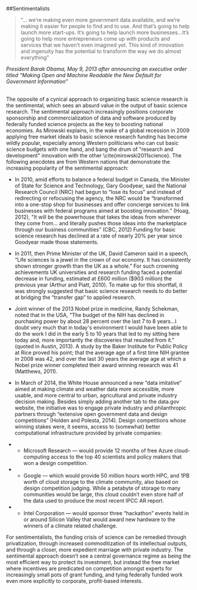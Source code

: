 ##Sentimentalists
<br>

> “… we’re making even more government data available, and we’re making it easier for people to find and to use.  And that’s going to help launch more start-ups.  It’s going to help launch more businesses…It’s going to help more entrepreneurs come up with products and services that we haven’t even imagined yet. This kind of innovation and ingenuity has the potential to transform the way we do almost everything"

*President Barak Obama, May 9, 2013 after announcing an executive order titled “Making Open and Machine Readable the New Default for Government Information”*

<br>
The opposite of a cynical approach to organizing basic science research is the sentimental, which sees an absurd value in the output of basic science research. The sentimental approach increasingly positions corporate sponsorship and commercialization of data and software produced by federally funded science projects as the key to boosting national economies. As Mirowski explains, in the wake of a global recession in 2009  applying free market ideals to basic science research funding has become wildly popular, especially among Western politicians who can cut basic science budgets with one hand, and bang the drum of "research and development" innovation with the other \cite{mirowski2011science}. The following anecdotes are from Western nations that demonstrate the increasing popularity of the sentimental approach:


- In 2010, amid efforts to balance a federal budget in Canada, the Minister of State for Science and Technology, Gary Goodyear, said the National Research Council (NRC) had begun to “lose its focus” and instead of redirecting or refocusing the agency, the NRC would be “transformed into a one-stop shop for businesses and offer concierge services to link businesses with federal programs aimed at boosting innovation.” (Hoag, 2012), "It will be the powerhouse that takes the ideas from wherever they come from… and literally pushes those ideas into the marketplace through our business communities" (CBC, 2012) Funding for basic science research has declined at a rate of nearly 20% per year since Goodyear made those statements. 

- In 2011, then Prime Minister of the UK, David Cameron said in a speech, “Life sciences is a jewel in the crown of our economy. It has consistently shown stronger growth than the UK as a whole.” For such crowning achievements UK universities and research funding faced a potential decrease in funding, estimated at  £600 million ($903 million) the previous year (Arthur and Piatt, 2010). To make up for this shortfall, it was strongly suggested that basic science research needs to do better at bridging the “transfer gap” to applied research.  

- Joint winner of the 2013 Nobel prize in medicine, Randy Schekman, noted that in the USA, "The budget of the NIH has declined in purchasing power by about 28 percent over the last 7 to 8 years...I doubt very much that in today's environment I would have been able to do the work I did in the early 5 to 10 years that led to my sitting here today and, more importantly the discoveries that resulted from it."(quoted in Austin, 2013).  A study by the Baker Institute for Public Policy at Rice proved his point; that the average age of a first time NIH grantee in 2008 was 42, and over the last 30 years the average age at which a Nobel prize winner completed their award winning research was 41 (Matthews, 2011).

- In March of 2014, the White House announced a new “data imitative” aimed at making climate and weather data more accessible, more usable, and more central to urban, agricultural and private industry decision making. Besides simply adding another tab to the data.gov website, the initiative was to engage private industry and philanthropic partners through “extensive open government data and design competitions” (Holden and Polesta, 2014).  Design competitions whose winning stakes were, it seems, access to (somewhat) better computational infrastructure provided by private companies:

- - Microsoft Research — would provide 12 months of free Azure cloud-computing access to the top 40 scientists and policy makers that won a design competition.
- - Google — which would provide 50 million hours worth HPC, and 1PB worth of cloud storage to the climate community, also based on design competition judging. While a petabyte of storage to many communities would be large, this cloud couldn’t even store half of the data used to produce the most recent IPCC AR report.
- - Intel Corporation — would sponsor three “hackathon” events held in or around Silicon Valley that would award new hardware to the winners of a climate related challenge.  

For sentimentalists, the funding crisis of science can be remedied through privatization, through increased commoditization of its intellectual outputs, and through a closer, more expedient marriage with private industry. The sentimental approach doesn’t see a central governance regime as being the most efficient way to protect its investment, but instead the free market where incentives are predicated on competition amongst experts for increasingly small pots of grant funding, and tying federally funded work even more explicitly to corporate, profit-based interests.